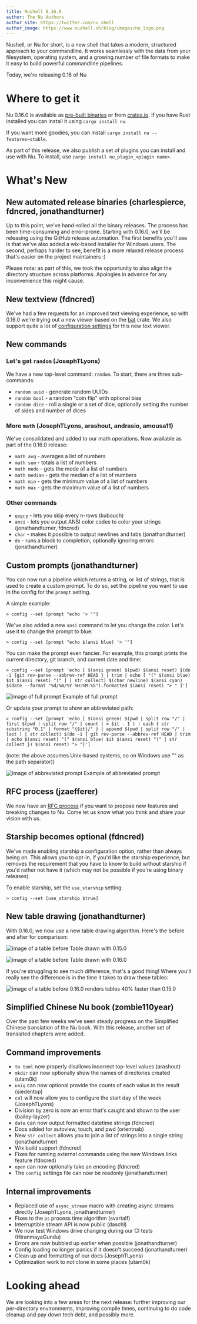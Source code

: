 ```yaml
---
title: Nushell 0.16.0
author: The Nu Authors
author_site: https://twitter.com/nu_shell
author_image: https://www.nushell.sh/blog/images/nu_logo.png
---
```


Nushell, or Nu for short, is a new shell that takes a modern, structured approach to your commandline. It works seamlessly with the data from your filesystem, operating system, and a growing number of file formats to make it easy to build powerful commandline pipelines.

Today, we're releasing 0.16 of Nu 

# Where to get it

Nu 0.16.0 is available as [pre-built binaries](https://github.com/nushell/nushell/releases/tag/0.16.0) or from [crates.io](https://crates.io/crates/nu). If you have Rust installed you can install it using `cargo install nu`.

If you want more goodies, you can install `cargo install nu --features=stable`.

As part of this release, we also publish a set of plugins you can install and use with Nu. To install, use `cargo install nu_plugin_<plugin name>`.

# What's New

## New automated release binaries (charlespierce, fdncred, jonathandturner)

Up to this point, we've hand-rolled all the binary releases. The process has been time-consuming and error-prone. Starting with 0.16.0, we'll be releasing using the GitHub release automation. The first benefits you'll see is that we've also added a wix-based installer for Windows users. The second, perhaps harder to see, benefit is a more relaxed release process that's easier on the project maintainers :)

Please note: as part of this, we took the opportunity to also align the directory structure across platforms. Apologies in advance for any inconvenience this might cause.

## New textview (fdncred)

We've had a few requests for an improved text viewing experience, so with 0.16.0 we're trying out a new viewer based on the [bat](https://crates.io/crates/bat) crate. We also support quite a lot of [configuration settings](https://github.com/nushell/nushell/pull/2010) for this new text viewer.

## New commands

### Let's get `random` (JosephTLyons)

We have a new top-level command: `random`. To start, there are three sub-commands:

* `random uuid` - generate random UUIDs
* `random bool` - a random "coin flip" with optional bias
* `random dice` - roll a single or a set of dice, optionally setting the number of sides and number of dices

### More `math` (JosephTLyons, arashout, andrasio, amousa11)

We've consolidated and added to our math operations. Now available as part of the 0.16.0 release:

* `math avg` - averages a list of numbers
* `math sum` - totals a list of numbers
* `math mode` - gets the mode of a list of numbers
* `math median` - gets the median of a list of numbers
* `math min` - gets the minimum value of a list of numbers
* `math max` - gets the maximum value of a list of numbers

### Other commands

* [`every`](https://github.com/nushell/nushell/pull/1992) - lets you skip every n-rows (kubouch)
* `ansi` - lets you output ANSI color codes to color your strings (jonathandturner, fdncred)
* `char` - makes it possible to output newlines and tabs (jonathandturner)
* `do` - runs a block to completion, optionally ignoring errors (jonathandturner)

## Custom prompts (jonathandturner)

You can now run a pipeline which returns a string, or list of strings, that is used to create a custom prompt. To do so, set the pipeline you want to use in the config for the `prompt` setting.

A simple example:

```
> config --set [prompt "echo '> '"]
```

We've also added a new `ansi` command to let you change the color. Let's use it to change the prompt to blue:

```
> config --set [prompt "echo $(ansi blue) '> '"]
```

You can make the prompt even fancier. For example, this prompt prints the current directory, git branch, and current date and time:

```
> config --set [prompt 'echo [ $(ansi green) $(pwd) $(ansi reset) $(do -i {git rev-parse --abbrev-ref HEAD } | trim | echo [ "(" $(ansi blue) $it $(ansi reset) ")" ] | str collect) $(char newline) $(ansi cyan) $(date --format "%d/%m/%Y %H:%M:%S").formatted $(ansi reset) "> " ]']
```

![image of full prompt](https://www.nushell.sh/blog/images/0_16_0_prompt_3.png)
Example of full prompt

Or update your prompt to show an abbreviated path:

```
> config --set [prompt 'echo [ $(ansi green) $(pwd | split row "/" | first $(pwd | split row "/" | count | = $it - 1 ) | each { str substring "0,1" | format "{$it}/" } | append $(pwd | split row "/" | last ) | str collect) $(do -i { git rev-parse --abbrev-ref HEAD | trim | echo $(ansi reset) "(" $(ansi blue) $it $(ansi reset) ")" | str collect }) $(ansi reset) "> "]']
```

(note: the above assumes Unix-based systems, so on Windows use "\" as the path separator))

![image of abbreviated prompt](https://www.nushell.sh/blog/images/0_16_0_prompt_4.png)
Example of abbreviated prompt

## RFC process (jzaefferer)

We now have an [RFC process](https://github.com/nushell/rfcs) if you want to propose new features and breaking changes to Nu. Come let us know what you think and share your vision with us.


## Starship becomes optional (fdncred)

We've made enabling starship a configuration option, rather than always being on. This allows you to opt-in, if you'd like the starship experience, but removes the requirement that you have to know to build without starship if you'd rather not have it (which may not be possible if you're using binary releases).

To enable starship, set the `use_starship` setting:

```
> config --set [use_starship $true]
```

## New table drawing (jonathandturner)

With 0.16.0, we now use a new table drawing algorithm. Here's the before and after for comparison:

![image of a table before](https://www.nushell.sh/blog/images/0_16_0_before_table.png)
Table drawn with 0.15.0

![image of a table before](https://www.nushell.sh/blog/images/0_16_0_after_table.png)
Table drawn with 0.16.0

If you're struggling to see much difference, that's a good thing! Where you'll really see the difference is in the time it takes to draw these tables:

![image of a table before](https://www.nushell.sh/blog/images/0_16_0_rendering_time.png)
0.16.0 renders tables 40% faster than 0.15.0

## Simplified Chinese Nu book (zombie110year)

Over the past few weeks we've seen steady progress on the Simplified Chinese translation of the Nu book. With this release, another set of translated chapters were added.

## Command improvements

* `to toml` now properly disallows incorrect top-level values (arashout)
* `mkdir` can now optionally show the names of directories created (utam0k)
* `uniq` can now optional provide the counts of each value in the result (siedentop)
* `cal` will now allow you to configure the start day of the week (JosephTLyons)
* Division by zero is now an error that's caught and shown to the user (bailey-layzer)
* `date` can now output formatted datetime strings (fdncred)
* Docs added for autoview, touch, and pwd (orientnab)
* New `str collect` allows you to join a list of strings into a single string (jonathandturner)
* Wix build support (fdncred)
* Fixes for running external commands using the new Windows links feature (fdncred)
* `open` can now optionally take an encoding (fdncred)
* The `config` settings file can now be readonly (jonathandturner)

## Internal improvements

* Replaced use of `async_stream` macro with creating async streams directly (JosephTLyons, jonathandturner)
* Fixes to the `ps` process time algorithm (svartalf)
* Interruptible stream API is now public (daschl)
* We now test Windows drive changing during our CI tests (HiranmayaGundu)
* Errors are now bubbled up earlier when possible (jonathandturner)
* Config loading no longer panics if it doesn't succeed (jonathandturner)
* Clean up and formatting of our docs (JosephTLyons)
* Optimization work to not clone in some places (utam0k)

# Looking ahead

We are looking into a few areas for the next release: further improving our per-directory environments, improving compile times, continuing to do code cleanup and pay down tech debt, and possibly more. 